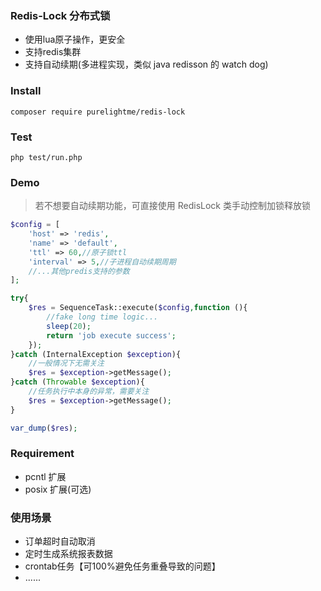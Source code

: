 ### Redis-Lock 分布式锁

- 使用lua原子操作，更安全
- 支持redis集群
- 支持自动续期(多进程实现，类似 java redisson 的 watch dog)

### Install

```
composer require purelightme/redis-lock
```

### Test

```
php test/run.php
```

### Demo

> 若不想要自动续期功能，可直接使用 RedisLock 类手动控制加锁释放锁

```php
$config = [
    'host' => 'redis',
    'name' => 'default',
    'ttl' => 60,//原子锁ttl
    'interval' => 5,//子进程自动续期周期
    //...其他predis支持的参数
];

try{
    $res = SequenceTask::execute($config,function (){
        //fake long time logic...
        sleep(20);
        return 'job execute success';
    });
}catch (InternalException $exception){
    //一般情况下无需关注
    $res = $exception->getMessage();
}catch (Throwable $exception){
    //任务执行中本身的异常，需要关注
    $res = $exception->getMessage();
}

var_dump($res);
```

### Requirement

- pcntl 扩展
- posix 扩展(可选)

### 使用场景

- 订单超时自动取消
- 定时生成系统报表数据
- crontab任务【可100%避免任务重叠导致的问题】
- ......
